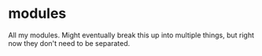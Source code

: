# modules
All my modules.  Might eventually break this up into multiple things, but right now they don't need to be separated.
